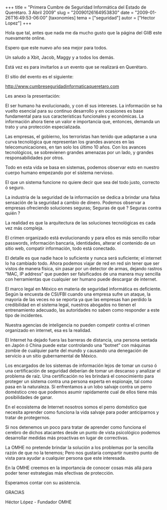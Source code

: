 +++
title = "Primera Cumbre de Seguridad Informática del Estado de Querétaro. 3 Abril 2009"
slug = "20090126164953830"
date = "2009-01-26T16:49:53-06:00"
[taxonomies]
tema = ["seguridad"]
autor = ["Hector Lopez"]
+++

Hola que tal, antes que nada me da mucho gusto que la página del GliB
este nuevamente online.

Espero que este nuevo año sea mejor para todos.

Un saludo a Xbit, Jacob, Maggy y a todos los demás.

Está vez es para invitarlos a un evento que se realizará en Querétaro.

El sitio del evento es el siguiente:

<a href="http://www.cumbreseguridadinformaticaqueretaro.com">http://www.cumbreseguridadinformaticaqueretaro.com</a>

<!-- more -->
Les anexo la presentación:

El ser humano ha evolucionado, y con él sus intereses. La información se
ha vuelto esencial para su continuo desarrollo y en ocasiones es base
fundamental para sus características funcionales y económicas. La
información ahora tiene un valor e importancia que, entonces, demanda un
trato y una protección especializada.

Las empresas, el gobierno, los terroristas han tenido que adaptarse a
una curva tecnológica que representan los grandes avances en las
telecomunicaciones, en tan solo los último 10 años. Con los avances
tecnológicos, se sobrevienen grandes amenazas por un lado, y grandes
responsabilidades por otros.

Todo en esta vida se basa en sistemas, podemos observar esto en nuestro
cuerpo humano empezando por el sistema nervioso.

El que un sistema funcione no quiere decir que sea del todo justo,
correcto ó seguro.

La industria de la seguridad de la información se dedica a brindar una
falsa sensación de la seguridad a cambio de dinero. Podemos observar a
empresas ofreciendo soluciones seguras; Seguras de qué ? Seguras contra
quién ?

La realidad es que la arquitectura de las soluciones tecnológicas es
cada vez más compleja.

El crimen organizado está evolucionando y para ellos es más sencillo
robar passwords, información bancaria, identidades, alterar el contenido
de un sitio web, compatir información, todo está conectado.

El detalle es que nadie hace lo suficiente y nunca será suficiente; el
internet lo ha cambiado todo. Ahora podemos viajar de red en red sin
tener que ser vistos de manera física, sin pasar por un detector de
armas, dejando rastros “MAC, IP address” que pueden ser falsificados de
una manera muy sencilla con herramientas que cualquier ser humano puede
descargar de internet.

El marco legal en México en materia de seguridad informática es
deficiente. Según la encuesta de CSI/FBI cuando una empresa sufre un
ataque, la mayoría de las veces no se reporta ya que las empresas han
perdido la credibilidad en el sistema legal, nuestros abogados no tienen
el entrenamiento adecuado, las autoridades no saben como responder a
este tipo de incidentes.

Nuestra agencias de inteligencia no pueden competir contra el crimen
organizado en internet, esa es la realidad.

El Internet ha dejado fuera las barreras de distancia, una persona
sentada en Japón ó China puede estar controlando una “botnet” con
máquinas zombie de cualquier parte del mundo y causando una denegación
de servicio a un sitio gubernamental de México.

Los encargados de los sistemas de información lejos de tomar un curso ó
una certificación de seguridad deberían de tomar un descanso y analizar
el problema de raíz. Una certificación no les brindará el conocimiento
para proteger un sistema contra una persona experta en espionaje, tal
como pasa en la naturaleza. Si enfrentamos a un lobo salvaje contra un
perro doméstico creo que podemos asumir rapidamente cual de ellos tiene
más posibilidades de ganar.

En el ecosistema de Internet nosotros somos el perro doméstico que
necesita aprender como funciona la vida salvaje para poder anticiparnos
y tratar de protegernos.

Si nos detenemos un poco para tratar de aprender como funciona el
cerebro de dichos atacantes desde un punto de vista psicológico podemos
desarrollar medidas más proactivas en lugar de correctivas.

La OMHE no pretende brindar la solución a los problemas por la sencilla
razón de que no la tenemos; Pero nos gustaría compartir nuestro punto de
vista para ayudar a cualquier persona que este interesada.

En la OMHE creemos en la importancia de conocer cosas más allá para
poder tener estrategias más efectivas de protección.

Esperamos contar con su asistencia.

GRACIAS

Héctor López - Fundador OMHE
